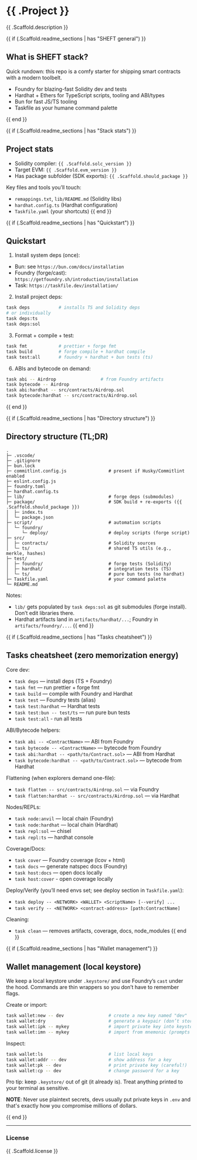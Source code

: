 # {{ .Project }}

{{ .Scaffold.description }}

{{ if (.Scaffold.readme_sections | has "SHEFT general") }}
## What is SHEFT stack?
Quick rundown: this repo is a comfy starter for shipping smart contracts with a modern toolbelt.

- Foundry for blazing-fast Solidity dev and tests
- Hardhat + Ethers for TypeScript scripts, tooling and ABI/types
- Bun for fast JS/TS tooling
- Taskfile as your humane command palette

{{ end }}

{{ if (.Scaffold.readme_sections | has "Stack stats") }}
## Project stats
- Solidity compiler: `{{ .Scaffold.solc_version }}`
- Target EVM: `{{ .Scaffold.evm_version }}`
- Has package subfolder (SDK exports): `{{ .Scaffold.should_package }}`

Key files and tools you’ll touch:
- `remappings.txt`, `lib/README.md` (Solidity libs)
- `hardhat.config.ts` (Hardhat configuration)
- `Taskfile.yaml` (your shortcuts)
{{ end }}

{{ if (.Scaffold.readme_sections | has "Quickstart") }}
## Quickstart
1) Install system deps (once):
- Bun: see `https://bun.com/docs/installation`
- Foundry (forge/cast): `https://getfoundry.sh/introduction/installation`
- Task: `https://taskfile.dev/installation/`

2) Install project deps:
```bash
task deps           # installs TS and Solidity deps
# or individually
task deps:ts
task deps:sol
```

3) Format + compile + test:
```bash
task fmt            # prettier + forge fmt
task build          # forge compile + hardhat compile
task test:all       # foundry + hardhat + bun tests (ts)
```

6) ABIs and bytecode on demand:
```bash
task abi -- Airdrop                 # from Foundry artifacts
task bytecode -- Airdrop
task abi:hardhat -- src/contracts/Airdrop.sol
task bytecode:hardhat -- src/contracts/Airdrop.sol
```
{{ end }}

{{ if (.Scaffold.readme_sections | has "Directory structure") }}
## Directory structure (TL;DR)
```text
.
├─ .vscode/
├─ .gitignore
├─ bun.lock
├─ commitlint.config.js                # present if Husky/Commitlint enabled
├─ eslint.config.js
├─ foundry.toml
├─ hardhat.config.ts
├─ lib/                                # forge deps (submodules)
├─ package/                            # SDK build + re-exports ({{ .Scaffold.should_package }})
│  ├─ index.ts
│  └─ package.json
├─ script/                             # automation scripts
│  └─ foundry/
│     └─ deploy/                       # deploy scripts (forge script)
├─ src/
│  ├─ contracts/                       # Solidity sources
│  └─ ts/                              # shared TS utils (e.g., merkle, hashes)
├─ test/
│  ├─ foundry/                         # forge tests (Solidity)
│  ├─ hardhat/                         # integration tests (TS)
│  └─ ts/                              # pure bun tests (no hardhat)
├─ Taskfile.yaml                       # your command palette
└─ README.md
```

Notes:
- `lib/` gets populated by `task deps:sol` as git submodules (forge install). Don’t edit libraries there.
- Hardhat artifacts land in `artifacts/hardhat/...`; Foundry in `artifacts/foundry/...`.
{{ end }}

{{ if (.Scaffold.readme_sections | has "Tasks cheatsheet") }}
## Tasks cheatsheet (zero memorization energy)

Core dev:
- `task deps` — install deps (TS + Foundry)
- `task fmt` — run prettier + forge fmt
- `task build` — compile with Foundry and Hardhat
- `task test` — Foundry tests (alias)
- `task test:hardhat` — Hardhat tests
- `task test:bun -- test/ts` — run pure bun tests
- `task test:all` - run all tests

ABI/Bytecode helpers:
- `task abi -- <ContractName>` — ABI from Foundry
- `task bytecode -- <ContractName>` — bytecode from Foundry
- `task abi:hardhat -- <path/to/Contract.sol>` — ABI from Hardhat
- `task bytecode:hardhat -- <path/to/Contract.sol>` — bytecode from Hardhat

Flattening (when explorers demand one-file):
- `task flatten -- src/contracts/Airdrop.sol` — via Foundry
- `task flatten:hardhat -- src/contracts/Airdrop.sol` — via Hardhat

Nodes/REPLs:
- `task node:anvil` — local chain (Foundry)
- `task node:hardhat` — local chain (Hardhat)
- `task repl:sol` — chisel
- `task repl:ts` — hardhat console

Coverage/Docs:
- `task cover` — Foundry coverage (lcov + html)
- `task docs` — generate natspec docs (Foundry)
- `task host:docs` — open docs locally
- `task host:cover` - open coverage locally

Deploy/Verify (you’ll need envs set; see deploy section in `Taskfile.yaml`):
- `task deploy -- <NETWORK> <WALLET> <ScriptName> [--verify] ...`
- `task verify -- <NETWORK> <contract-address> [path:ContractName]`

Cleaning:
- `task clean` — removes artifacts, coverage, docs, node_modules
{{ end }}

{{ if (.Scaffold.readme_sections | has "Wallet management") }}
## Wallet management (local keystore)

We keep a local keystore under `.keystore/` and use Foundry’s `cast` under the hood. Commands are thin wrappers so you don’t have to remember flags.

Create or import:
```bash
task wallet:new -- dev                 # create a new key named "dev"
task wallet:dry                        # generate a keypair (don’t store)
task wallet:ipk -- mykey               # import private key into keystore
task wallet:imn -- mykey               # import from mnemonic (prompts for phrase + index)
```

Inspect:
```bash
task wallet:ls                         # list local keys
task wallet:addr -- dev                # show address for a key
task wallet:pk -- dev                  # print private key (careful!)
task wallet:cp -- dev                  # change password for a key
```

Pro tip: keep `.keystore/` out of git (it already is). Treat anything printed to your terminal as sensitive.

**NOTE**: Never use plaintext secrets, devs usually put private keys in `.env` and that's exactly how you compromise millions of dollars.

{{ end }}

---

### License
{{ .Scaffold.license }}